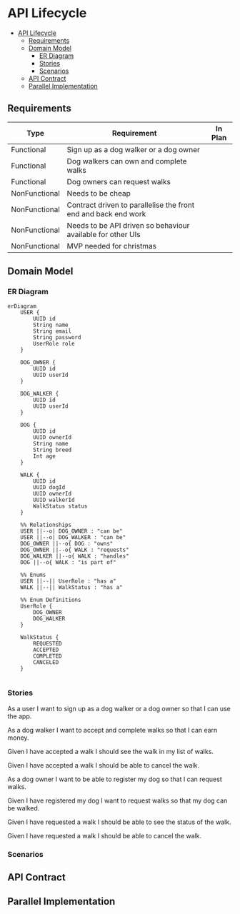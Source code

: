 # API Lifecycle

- [API Lifecycle](#api-lifecycle)
  - [Requirements](#requirements)
  - [Domain Model](#domain-model)
    - [ER Diagram](#er-diagram)
    - [Stories](#stories)
    - [Scenarios](#scenarios)
  - [API Contract](#api-contract)
  - [Parallel Implementation](#parallel-implementation)

## Requirements

| Type  | Requirement  | In Plan |
|---|---|---|
| Functional  | Sign up as a dog walker or a dog owner  |   |
| Functional  | Dog walkers can own and complete walks  |   |
| Functional  | Dog owners can request walks  |   |
| NonFunctional  | Needs to be cheap  |   |
| NonFunctional  | Contract driven to parallelise the front end and back end work  |   |
| NonFunctional  | Needs to be API driven so behaviour available for other UIs  |   |
| NonFunctional  | MVP needed for christmas  |   |

## Domain Model

### ER Diagram

```mermaid
erDiagram
    USER {
        UUID id
        String name
        String email
        String password
        UserRole role
    }

    DOG_OWNER {
        UUID id
        UUID userId
    }

    DOG_WALKER {
        UUID id
        UUID userId
    }

    DOG {
        UUID id
        UUID ownerId
        String name
        String breed
        Int age
    }

    WALK {
        UUID id
        UUID dogId
        UUID ownerId
        UUID walkerId
        WalkStatus status
    }

    %% Relationships
    USER ||--o| DOG_OWNER : "can be"
    USER ||--o| DOG_WALKER : "can be"
    DOG_OWNER ||--o{ DOG : "owns"
    DOG_OWNER ||--o{ WALK : "requests"
    DOG_WALKER ||--o{ WALK : "handles"
    DOG ||--o{ WALK : "is part of"

    %% Enums
    USER ||--|| UserRole : "has a"
    WALK ||--|| WalkStatus : "has a"

    %% Enum Definitions
    UserRole {
        DOG_OWNER
        DOG_WALKER
    }

    WalkStatus {
        REQUESTED
        ACCEPTED
        COMPLETED
        CANCELED
    }


```

### Stories

As a user I want to sign up as a dog walker or a dog owner so that I can use the app.

As a dog walker I want to accept and complete walks so that I can earn money.

Given I have accepted a walk I should see the walk in my list of walks.

Given I have accepted a walk I should be able to cancel the walk.

As a dog owner I want to be able to register my dog so that I can request walks.

Given I have registered my dog I want to request walks so that my dog can be walked.

Given I have requested a walk I should be able to see the status of the walk.

Given I have requested a walk I should be able to cancel the walk.

### Scenarios

## API Contract

## Parallel Implementation
